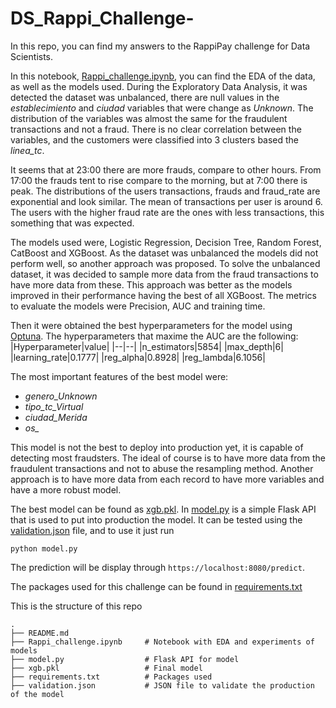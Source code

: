# DS_Rappi_Challenge-

In this repo, you can find my answers to the RappiPay challenge for Data Scientists.

In this notebook, [Rappi_challenge.ipynb](https://github.com/Juanes8/DS_Rappi_Challenge-/blob/main/Rappi_challenge.ipynb), you can find the EDA of the data, as well as the models used. During the Exploratory Data Analysis, it was detected the dataset was unbalanced, there are null values in the *establecimiento* and *ciudad* variables that were change as *Unknown*. The distribution of the variables was almost the same for the fraudulent transactions and not a fraud. There is no clear correlation between the variables, and the customers were classified into 3 clusters based the *linea_tc*.

It seems that at 23:00 there are more frauds, compare to other hours. From 17:00 the frauds tent to rise compare to the morning, but at 7:00 there is peak. The distributions of the users transactions, frauds and fraud_rate are exponential and look similar. The mean of transactions per user is around 6. The users with the higher fraud rate are the ones with less transactions, this something that was expected.

The models used were, Logistic Regression, Decision Tree, Random Forest, CatBoost and XGBoost. As the dataset was unbalanced the models did not perform well, so another approach was proposed. To solve the unbalanced dataset, it was decided to sample more data from the fraud transactions to have more data from these. This approach was better as the models improved in their performance having the best of all XGBoost. The metrics to evaluate the models were Precision, AUC and training time. 

Then it were obtained the best hyperparameters for the model using [Optuna](https://optuna.org/). The hyperparameters that maxime the AUC are the following:
|Hyperparameter|value|
|--|--|
|n_estimators|5854|
|max_depth|6|
|learning_rate|0.1777|
|reg_alpha|0.8928|
|reg_lambda|6.1056|


The most important features of the best model were: 
- *genero_Unknown*
- *tipo_tc_Virtual*
- *ciudad_Merida*
- *os_*

This model is not the best to deploy into production yet, it is capable of detecting most fraudsters. The ideal of course is to have more data from the fraudulent transactions and not to abuse the resampling method. Another approach is to have more data from each record to have more variables and have a more robust model.

The best model can be found as [xgb.pkl](https://github.com/Juanes8/DS_Rappi_Challenge-/blob/main/xgb.pkl). In [model.py](https://github.com/Juanes8/DS_Rappi_Challenge-/blob/main/model.py) is a simple Flask API that is used to put into production the model. It can be tested using the [validation.json](https://github.com/Juanes8/DS_Rappi_Challenge-/blob/main/validation.json) file, and to use it just run

```{python}
python model.py
```

The prediction will be display through ```https://localhost:8080/predict```.

The packages used for this challenge can be found in [requirements.txt](https://github.com/Juanes8/Juanes8/DS_Rappi_Challenge-/blob/main/requirements.txt)

This is the structure of this repo 
```
.
├── README.md
├── Rappi_challenge.ipynb     # Notebook with EDA and experiments of models                                
├── model.py                  # Flask API for model                
├── xgb.pkl                   # Final model                          
├── requirements.txt          # Packages used                      
├── validation.json           # JSON file to validate the production of the model
```
